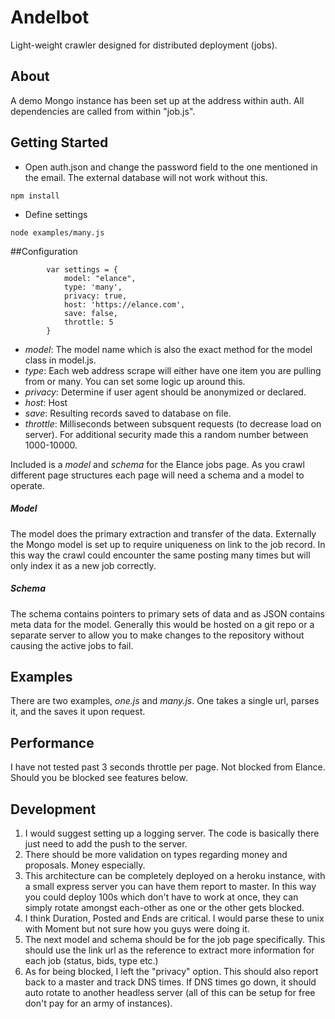 Andelbot
========
Light-weight crawler designed for distributed deployment (jobs).

## About
A demo Mongo instance has been set up at the address within auth. All dependencies are called from within "job.js".

## Getting Started
- Open auth.json and change the password field to the one mentioned in the email. The external database will not work without this.
```
npm install
```
- Define settings
```
node examples/many.js
```
##Configuration
```
        var settings = {
            model: "elance",
            type: 'many',
            privacy: true,
            host: 'https://elance.com',
            save: false,
            throttle: 5
        }
```

- *model*: The model name which is also the exact method for the model class in model.js.
- *type*: Each web address scrape will either have one item you are pulling from or many. You can set some logic up around this.
- *privacy*: Determine if user agent should be anonymized or declared.
- *host*: Host
- *save*: Resulting records saved to database on file.
- *throttle*: Milliseconds between subsquent requests (to decrease load on server). For additional security made this a random number between 1000-10000.

Included is a *model* and *schema* for the Elance jobs page. As you crawl different page structures each page will need a schema and a model to operate.

##### Model
The model does the primary extraction and transfer of the data. Externally the Mongo model is set up to require uniqueness on link to the job record. In this way the crawl could encounter the same posting many times but will only index it as a new job correctly.

##### Schema
The schema contains pointers to primary sets of data and as JSON contains meta data for the model. Generally this would be hosted on a git repo or a separate server to allow you to make changes to the repository without causing the active jobs to fail.

## Examples
There are two examples, *one.js* and *many.js*. One takes a single url, parses it, and the saves it upon request.

## Performance
I have not tested past 3 seconds throttle per page. Not blocked from Elance. Should you be blocked see features below.

## Development
1. I would suggest setting up a logging server. The code is basically there just need to add the push to the server.
2. There should be more validation on types regarding money and proposals. Money especially.
3. This architecture can be completely deployed on a heroku instance, with a small express server you can have them report to master. In this way you could deploy 100s which don't have to work at once, they can simply rotate amongst each-other as one or the other gets blocked.
4. I think Duration, Posted and Ends are critical. I would parse these to unix with Moment but not sure how you guys were doing it.
5. The next model and schema should be for the job page specifically. This should use the link url as the reference to extract more information for each job (status, bids, type etc.)
6. As for being blocked, I left the "privacy" option. This should also report back to a master and track DNS times. If DNS times go down, it should auto rotate to another headless server (all of this can be setup for free don't pay for an army of instances).
